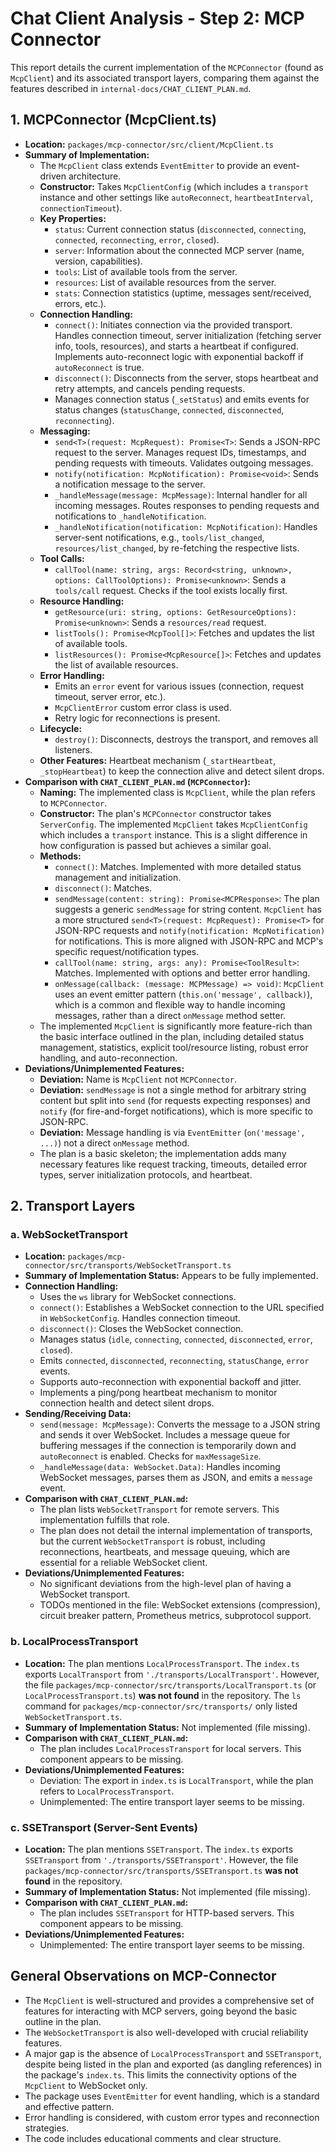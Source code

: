 # Chat Client Analysis - Step 2: MCP Connector

This report details the current implementation of the `MCPConnector` (found as `McpClient`) and its associated transport layers, comparing them against the features described in `internal-docs/CHAT_CLIENT_PLAN.md`.

## 1. MCPConnector (McpClient.ts)

-   **Location:** `packages/mcp-connector/src/client/McpClient.ts`
-   **Summary of Implementation:**
    -   The `McpClient` class extends `EventEmitter` to provide an event-driven architecture.
    -   **Constructor:** Takes `McpClientConfig` (which includes a `transport` instance and other settings like `autoReconnect`, `heartbeatInterval`, `connectionTimeout`).
    -   **Key Properties:**
        -   `status`: Current connection status (`disconnected`, `connecting`, `connected`, `reconnecting`, `error`, `closed`).
        -   `server`: Information about the connected MCP server (name, version, capabilities).
        -   `tools`: List of available tools from the server.
        -   `resources`: List of available resources from the server.
        -   `stats`: Connection statistics (uptime, messages sent/received, errors, etc.).
    -   **Connection Handling:**
        -   `connect()`: Initiates connection via the provided transport. Handles connection timeout, server initialization (fetching server info, tools, resources), and starts a heartbeat if configured. Implements auto-reconnect logic with exponential backoff if `autoReconnect` is true.
        -   `disconnect()`: Disconnects from the server, stops heartbeat and retry attempts, and cancels pending requests.
        -   Manages connection status (`_setStatus`) and emits events for status changes (`statusChange`, `connected`, `disconnected`, `reconnecting`).
    -   **Messaging:**
        -   `send<T>(request: McpRequest): Promise<T>`: Sends a JSON-RPC request to the server. Manages request IDs, timestamps, and pending requests with timeouts. Validates outgoing messages.
        -   `notify(notification: McpNotification): Promise<void>`: Sends a notification message to the server.
        -   `_handleMessage(message: McpMessage)`: Internal handler for all incoming messages. Routes responses to pending requests and notifications to `_handleNotification`.
        -   `_handleNotification(notification: McpNotification)`: Handles server-sent notifications, e.g., `tools/list_changed`, `resources/list_changed`, by re-fetching the respective lists.
    -   **Tool Calls:**
        -   `callTool(name: string, args: Record<string, unknown>, options: CallToolOptions): Promise<unknown>`: Sends a `tools/call` request. Checks if the tool exists locally first.
    -   **Resource Handling:**
        -   `getResource(uri: string, options: GetResourceOptions): Promise<unknown>`: Sends a `resources/read` request.
        -   `listTools(): Promise<McpTool[]>`: Fetches and updates the list of available tools.
        -   `listResources(): Promise<McpResource[]>`: Fetches and updates the list of available resources.
    -   **Error Handling:**
        -   Emits an `error` event for various issues (connection, request timeout, server error, etc.).
        -   `McpClientError` custom error class is used.
        -   Retry logic for reconnections is present.
    -   **Lifecycle:**
        -   `destroy()`: Disconnects, destroys the transport, and removes all listeners.
    -   **Other Features:** Heartbeat mechanism (`_startHeartbeat`, `_stopHeartbeat`) to keep the connection alive and detect silent drops.
-   **Comparison with `CHAT_CLIENT_PLAN.md` (`MCPConnector`):**
    -   **Naming:** The implemented class is `McpClient`, while the plan refers to `MCPConnector`.
    -   **Constructor:** The plan's `MCPConnector` constructor takes `ServerConfig`. The implemented `McpClient` takes `McpClientConfig` which includes a `transport` instance. This is a slight difference in how configuration is passed but achieves a similar goal.
    -   **Methods:**
        -   `connect()`: Matches. Implemented with more detailed status management and initialization.
        -   `disconnect()`: Matches.
        -   `sendMessage(content: string): Promise<MCPResponse>`: The plan suggests a generic `sendMessage` for string content. `McpClient` has a more structured `send<T>(request: McpRequest): Promise<T>` for JSON-RPC requests and `notify(notification: McpNotification)` for notifications. This is more aligned with JSON-RPC and MCP's specific request/notification types.
        -   `callTool(name: string, args: any): Promise<ToolResult>`: Matches. Implemented with options and better error handling.
        -   `onMessage(callback: (message: MCPMessage) => void)`: `McpClient` uses an event emitter pattern (`this.on('message', callback)`), which is a common and flexible way to handle incoming messages, rather than a direct `onMessage` method setter.
    -   The implemented `McpClient` is significantly more feature-rich than the basic interface outlined in the plan, including detailed status management, statistics, explicit tool/resource listing, robust error handling, and auto-reconnection.
-   **Deviations/Unimplemented Features:**
    -   **Deviation:** Name is `McpClient` not `MCPConnector`.
    -   **Deviation:** `sendMessage` is not a single method for arbitrary string content but split into `send` (for requests expecting responses) and `notify` (for fire-and-forget notifications), which is more specific to JSON-RPC.
    -   **Deviation:** Message handling is via `EventEmitter` (`on('message', ...)`) not a direct `onMessage` method.
    -   The plan is a basic skeleton; the implementation adds many necessary features like request tracking, timeouts, detailed error types, server initialization protocols, and heartbeat.

## 2. Transport Layers

### a. WebSocketTransport

-   **Location:** `packages/mcp-connector/src/transports/WebSocketTransport.ts`
-   **Summary of Implementation Status:** Appears to be fully implemented.
-   **Connection Handling:**
    -   Uses the `ws` library for WebSocket connections.
    -   `connect()`: Establishes a WebSocket connection to the URL specified in `WebSocketConfig`. Handles connection timeout.
    -   `disconnect()`: Closes the WebSocket connection.
    -   Manages status (`idle`, `connecting`, `connected`, `disconnected`, `error`, `closed`).
    -   Emits `connected`, `disconnected`, `reconnecting`, `statusChange`, `error` events.
    -   Supports auto-reconnection with exponential backoff and jitter.
    -   Implements a ping/pong heartbeat mechanism to monitor connection health and detect silent drops.
-   **Sending/Receiving Data:**
    -   `send(message: McpMessage)`: Converts the message to a JSON string and sends it over WebSocket. Includes a message queue for buffering messages if the connection is temporarily down and `autoReconnect` is enabled. Checks for `maxMessageSize`.
    -   `_handleMessage(data: WebSocket.Data)`: Handles incoming WebSocket messages, parses them as JSON, and emits a `message` event.
-   **Comparison with `CHAT_CLIENT_PLAN.md`:**
    -   The plan lists `WebSocketTransport` for remote servers. This implementation fulfills that role.
    -   The plan does not detail the internal implementation of transports, but the current `WebSocketTransport` is robust, including reconnections, heartbeats, and message queuing, which are essential for a reliable WebSocket client.
-   **Deviations/Unimplemented Features:**
    -   No significant deviations from the high-level plan of having a WebSocket transport.
    -   TODOs mentioned in the file: WebSocket extensions (compression), circuit breaker pattern, Prometheus metrics, subprotocol support.

### b. LocalProcessTransport

-   **Location:** The plan mentions `LocalProcessTransport`. The `index.ts` exports `LocalTransport` from `'./transports/LocalTransport'`. However, the file `packages/mcp-connector/src/transports/LocalTransport.ts` (or `LocalProcessTransport.ts`) **was not found** in the repository. The `ls` command for `packages/mcp-connector/src/transports/` only listed `WebSocketTransport.ts`.
-   **Summary of Implementation Status:** Not implemented (file missing).
-   **Comparison with `CHAT_CLIENT_PLAN.md`:**
    -   The plan includes `LocalProcessTransport` for local servers. This component appears to be missing.
-   **Deviations/Unimplemented Features:**
    -   Deviation: The export in `index.ts` is `LocalTransport`, while the plan refers to `LocalProcessTransport`.
    -   Unimplemented: The entire transport layer seems to be missing.

### c. SSETransport (Server-Sent Events)

-   **Location:** The plan mentions `SSETransport`. The `index.ts` exports `SSETransport` from `'./transports/SSETransport'`. However, the file `packages/mcp-connector/src/transports/SSETransport.ts` **was not found** in the repository.
-   **Summary of Implementation Status:** Not implemented (file missing).
-   **Comparison with `CHAT_CLIENT_PLAN.md`:**
    -   The plan includes `SSETransport` for HTTP-based servers. This component appears to be missing.
-   **Deviations/Unimplemented Features:**
    -   Unimplemented: The entire transport layer seems to be missing.

## General Observations on MCP-Connector

-   The `McpClient` is well-structured and provides a comprehensive set of features for interacting with MCP servers, going beyond the basic outline in the plan.
-   The `WebSocketTransport` is also well-developed with crucial reliability features.
-   A major gap is the absence of `LocalProcessTransport` and `SSETransport`, despite being listed in the plan and exported (as dangling references) in the package's `index.ts`. This limits the connectivity options of the `McpClient` to WebSocket only.
-   The package uses `EventEmitter` for event handling, which is a standard and effective pattern.
-   Error handling is considered, with custom error types and reconnection strategies.
-   The code includes educational comments and clear structure.
